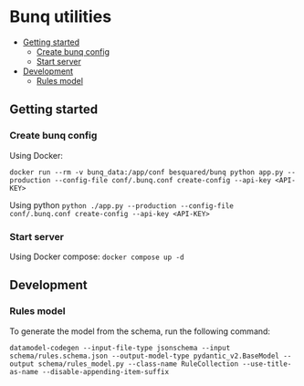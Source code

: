 # Bunq utilities <!-- omit from toc -->

- [Getting started](#getting-started)
  - [Create bunq config](#create-bunq-config)
  - [Start server](#start-server)
- [Development](#development)
  - [Rules model](#rules-model)

## Getting started

### Create bunq config

Using Docker:

`docker run --rm -v bunq_data:/app/conf besquared/bunq python app.py --production --config-file conf/.bunq.conf create-config --api-key <API-KEY>`

Using python
`python ./app.py --production --config-file conf/.bunq.conf create-config --api-key <API-KEY>`

### Start server

Using Docker compose:
`docker compose up -d`

## Development

### Rules model

To generate the model from the schema, run the following command:

`datamodel-codegen --input-file-type jsonschema --input schema/rules.schema.json --output-model-type pydantic_v2.BaseModel --output schema/rules_model.py --class-name RuleCollection --use-title-as-name --disable-appending-item-suffix`